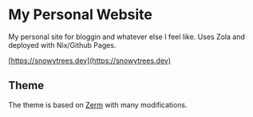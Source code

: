 # My Personal Website

My personal site for bloggin and whatever else I feel like. Uses Zola and deployed with Nix/Github Pages. 

[https://snowytrees.dev](https://snowytrees.dev)

## Theme

The theme is based on [Zerm](https://github.com/ejmg/zerm) with many modifications.
